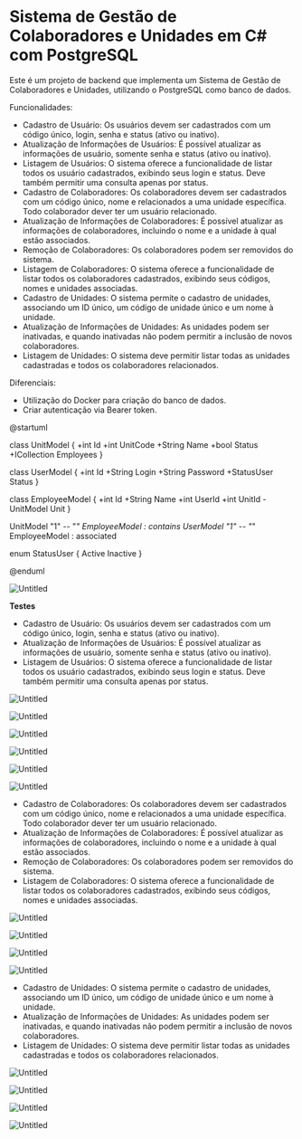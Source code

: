 # Sistema de Gestão de Colaboradores e Unidades em C# com PostgreSQL

Este é um projeto de backend que implementa um Sistema de Gestão de Colaboradores e Unidades, utilizando o PostgreSQL como banco de dados.

Funcionalidades:

- Cadastro de Usuário: Os usuários devem ser cadastrados com um código único, login, senha e status (ativo ou inativo).
- Atualização de Informações de Usuários: É possível atualizar as informações de usuário, somente senha e status (ativo ou inativo).
- Listagem de Usuários: O sistema oferece a funcionalidade de listar todos os usuário cadastrados, exibindo seus login e status. Deve também permitir uma consulta apenas por status.
- Cadastro de Colaboradores: Os colaboradores devem ser cadastrados com um código único, nome e relacionados a uma unidade específica. Todo colaborador dever ter um usuário relacionado.
- Atualização de Informações de Colaboradores: É possível atualizar as informações de colaboradores, incluindo o nome e a unidade à qual estão associados.
- Remoção de Colaboradores: Os colaboradores podem ser removidos do sistema.
- Listagem de Colaboradores: O sistema oferece a funcionalidade de listar todos os colaboradores cadastrados, exibindo seus códigos, nomes e unidades associadas.
- Cadastro de Unidades: O sistema permite o cadastro de unidades, associando um ID único, um código de unidade único e um nome à unidade.
- Atualização de Informações de Unidades: As unidades podem ser inativadas, e quando inativadas não podem permitir a inclusão de novos colaboradores.
- Listagem de Unidades: O sistema deve permitir listar todas as unidades cadastradas e todos os colaboradores relacionados.

Diferenciais:

- Utilização do Docker para criação do banco de dados.
- Criar autenticação via Bearer token.

@startuml

class UnitModel {
+int Id
+int UnitCode
+String Name
+bool Status
+ICollection<EmployeeModel> Employees
}

class UserModel {
+int Id
+String Login
+String Password
+StatusUser Status
}

class EmployeeModel {
+int Id
+String Name
+int UserId
+int UnitId
-UnitModel Unit
}

UnitModel "1" -- "*" EmployeeModel : contains
UserModel "1" -- "*" EmployeeModel : associated

enum StatusUser {
Active
Inactive
}

@enduml

![Untitled](Sistema%20de%20Gesta%CC%83o%20de%20Colaboradores%20e%20Unidades%20em%20%2082bbaffe44454ef2a01d80c9f2aaa67e/Untitled.png)

**Testes**

- Cadastro de Usuário: Os usuários devem ser cadastrados com um código único, login, senha e status (ativo ou inativo).
- Atualização de Informações de Usuários: É possível atualizar as informações de usuário, somente senha e status (ativo ou inativo).
- Listagem de Usuários: O sistema oferece a funcionalidade de listar todos os usuário cadastrados, exibindo seus login e status. Deve também permitir uma consulta apenas por status.

![Untitled](Sistema%20de%20Gesta%CC%83o%20de%20Colaboradores%20e%20Unidades%20em%20%2082bbaffe44454ef2a01d80c9f2aaa67e/Untitled%201.png)

![Untitled](Sistema%20de%20Gesta%CC%83o%20de%20Colaboradores%20e%20Unidades%20em%20%2082bbaffe44454ef2a01d80c9f2aaa67e/Untitled%202.png)

![Untitled](Sistema%20de%20Gesta%CC%83o%20de%20Colaboradores%20e%20Unidades%20em%20%2082bbaffe44454ef2a01d80c9f2aaa67e/Untitled%203.png)

![Untitled](Sistema%20de%20Gesta%CC%83o%20de%20Colaboradores%20e%20Unidades%20em%20%2082bbaffe44454ef2a01d80c9f2aaa67e/Untitled%204.png)

![Untitled](Sistema%20de%20Gesta%CC%83o%20de%20Colaboradores%20e%20Unidades%20em%20%2082bbaffe44454ef2a01d80c9f2aaa67e/Untitled%205.png)

![Untitled](Sistema%20de%20Gesta%CC%83o%20de%20Colaboradores%20e%20Unidades%20em%20%2082bbaffe44454ef2a01d80c9f2aaa67e/Untitled%206.png)

- Cadastro de Colaboradores: Os colaboradores devem ser cadastrados com um código único, nome e relacionados a uma unidade específica. Todo colaborador dever ter um usuário relacionado.
- Atualização de Informações de Colaboradores: É possível atualizar as informações de colaboradores, incluindo o nome e a unidade à qual estão associados.
- Remoção de Colaboradores: Os colaboradores podem ser removidos do sistema.
- Listagem de Colaboradores: O sistema oferece a funcionalidade de listar todos os colaboradores cadastrados, exibindo seus códigos, nomes e unidades associadas.

![Untitled](Sistema%20de%20Gesta%CC%83o%20de%20Colaboradores%20e%20Unidades%20em%20%2082bbaffe44454ef2a01d80c9f2aaa67e/Untitled%207.png)

![Untitled](Sistema%20de%20Gesta%CC%83o%20de%20Colaboradores%20e%20Unidades%20em%20%2082bbaffe44454ef2a01d80c9f2aaa67e/Untitled%208.png)

![Untitled](Sistema%20de%20Gesta%CC%83o%20de%20Colaboradores%20e%20Unidades%20em%20%2082bbaffe44454ef2a01d80c9f2aaa67e/Untitled%209.png)

![Untitled](Sistema%20de%20Gesta%CC%83o%20de%20Colaboradores%20e%20Unidades%20em%20%2082bbaffe44454ef2a01d80c9f2aaa67e/Untitled%2010.png)

- Cadastro de Unidades: O sistema permite o cadastro de unidades, associando um ID único, um código de unidade único e um nome à unidade.
- Atualização de Informações de Unidades: As unidades podem ser inativadas, e quando inativadas não podem permitir a inclusão de novos colaboradores.
- Listagem de Unidades: O sistema deve permitir listar todas as unidades cadastradas e todos os colaboradores relacionados.

![Untitled](Sistema%20de%20Gesta%CC%83o%20de%20Colaboradores%20e%20Unidades%20em%20%2082bbaffe44454ef2a01d80c9f2aaa67e/Untitled%2011.png)

![Untitled](Sistema%20de%20Gesta%CC%83o%20de%20Colaboradores%20e%20Unidades%20em%20%2082bbaffe44454ef2a01d80c9f2aaa67e/Untitled%2012.png)

![Untitled](Sistema%20de%20Gesta%CC%83o%20de%20Colaboradores%20e%20Unidades%20em%20%2082bbaffe44454ef2a01d80c9f2aaa67e/Untitled%2013.png)

![Untitled](Sistema%20de%20Gesta%CC%83o%20de%20Colaboradores%20e%20Unidades%20em%20%2082bbaffe44454ef2a01d80c9f2aaa67e/Untitled%2014.png)